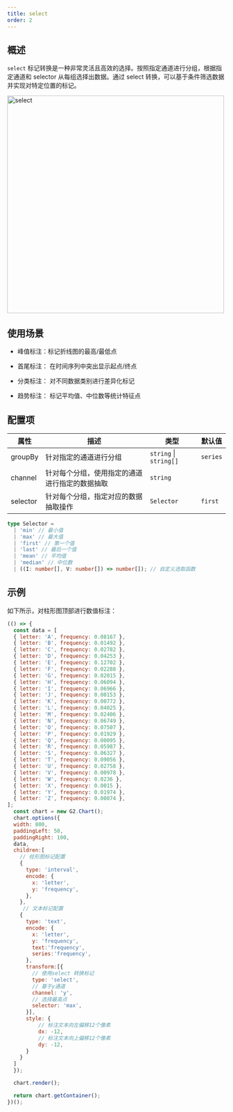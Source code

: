 ```yaml
---
title: select
order: 2
---
```


## 概述

`select` 标记转换是一种非常灵活且高效的选择。按照指定通道进行分组，根据指定通道和 selector 从每组选择出数据。通过 select 转换，可以基于条件筛选数据并实现对特定位置的标记。

<img alt="select" src="https://mdn.alipayobjects.com/huamei_qa8qxu/afts/img/A*LbTfQL1VLtIAAAAAAAAAAAAAemJ7AQ/original" width="500" />

## 使用场景

- 峰值标注：标记折线图的最高/最低点 

- 首尾标注： 在时间序列中突出显示起点/终点

- 分类标注： 对不同数据类别进行差异化标记

- 趋势标注： 标记平均值、中位数等统计特征点

## 配置项

| 属性     | 描述                                           | 类型                   | 默认值   |
| -------- | ---------------------------------------------- | ---------------------- | -------- |
| groupBy  | 针对指定的通道进行分组                         | `string` \| `string[]` | `series` |
| channel  | 针对每个分组，使用指定的通道进行指定的数据抽取 | `string`               |          |
| selector | 针对每个分组，指定对应的数据抽取操作           | `Selector`             | `first`  |

```ts
type Selector =
  | 'min' // 最小值
  | 'max' // 最大值
  | 'first' // 第一个值
  | 'last' // 最后一个值
  | 'mean' // 平均值
  | 'median' // 中位数
  | ((I: number[], V: number[]) => number[]); // 自定义选取函数
```

## 示例

如下所示，对柱形图顶部进行数值标注：

```js | ob 
(() => {
  const data = [
  { letter: 'A', frequency: 0.08167 },
  { letter: 'B', frequency: 0.01492 },
  { letter: 'C', frequency: 0.02782 },
  { letter: 'D', frequency: 0.04253 },
  { letter: 'E', frequency: 0.12702 },
  { letter: 'F', frequency: 0.02288 },
  { letter: 'G', frequency: 0.02015 },
  { letter: 'H', frequency: 0.06094 },
  { letter: 'I', frequency: 0.06966 },
  { letter: 'J', frequency: 0.00153 },
  { letter: 'K', frequency: 0.00772 },
  { letter: 'L', frequency: 0.04025 },
  { letter: 'M', frequency: 0.02406 },
  { letter: 'N', frequency: 0.06749 },
  { letter: 'O', frequency: 0.07507 },
  { letter: 'P', frequency: 0.01929 },
  { letter: 'Q', frequency: 0.00095 },
  { letter: 'R', frequency: 0.05987 },
  { letter: 'S', frequency: 0.06327 },
  { letter: 'T', frequency: 0.09056 },
  { letter: 'U', frequency: 0.02758 },
  { letter: 'V', frequency: 0.00978 },
  { letter: 'W', frequency: 0.0236 },
  { letter: 'X', frequency: 0.0015 },
  { letter: 'Y', frequency: 0.01974 },
  { letter: 'Z', frequency: 0.00074 },
];
  const chart = new G2.Chart();
  chart.options({
  width: 800,
  paddingLeft: 50,
  paddingRight: 100,
  data,
  children:[
    // 柱形图标记配置
    {
      type: 'interval',
      encode: {
        x: 'letter',
        y: 'frequency',
      },
    },
     // 文本标记配置
    {
      type: 'text',
      encode: {
        x: 'letter',
        y: 'frequency',
        text:'frequency',
        series:'frequency',
      },
      transform:[{
        // 使用select 转换标记
        type: 'select',
        // 基于y通道 
        channel: 'y',
        // 选择最高点
        selector: 'max',
      }],
      style: {
          // 标注文本向左偏移12个像素
          dx: -12,
          // 标注文本向上偏移12个像素
          dy: -12,
      }
    }
  ]
  });

  chart.render();

  return chart.getContainer();
})();
```
